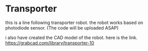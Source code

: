 # Transporter

this is a line following transporter robot. the robot works based on photodiode sensor.
(The code will be uploaded ASAP)

i also have created the CAD model of the robot. here is the link.
https://grabcad.com/library/transporter-10
